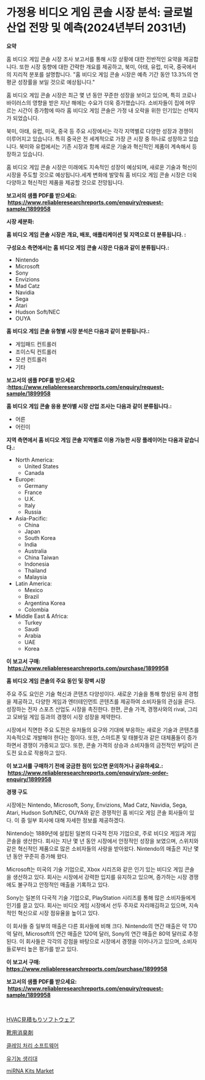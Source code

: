 <p><h1>가정용 비디오 게임 콘솔 시장 분석: 글로벌 산업 전망 및 예측(2024년부터 2031년)</h1></p><p><strong>요약</strong></p>
<p><p>홈 비디오 게임 콘솔 시장 조사 보고서를 통해 시장 상황에 대한 전반적인 요약을 제공합니다. 또한 시장 동향에 대한 간략한 개요를 제공하고, 북미, 아태, 유럽, 미국, 중국에서의 지리적 분포를 설명합니다. "홈 비디오 게임 콘솔 시장은 예측 기간 동안 13.3%의 연평균 성장률을 보일 것으로 예상됩니다."</p><p>홈 비디오 게임 콘솔 시장은 최근 몇 년 동안 꾸준한 성장을 보이고 있으며, 특히 코로나 바이러스의 영향을 받은 지난 해에는 수요가 더욱 증가했습니다. 소비자들이 집에 머무르는 시간이 증가함에 따라 홈 비디오 게임 콘솔은 가정 내 오락을 위한 인기있는 선택지가 되었습니다.</p><p>북미, 아태, 유럽, 미국, 중국 등 주요 시장에서는 각각 지역별로 다양한 성장과 경쟁이 이루어지고 있습니다. 특히 중국은 전 세계적으로 가장 큰 시장 중 하나로 성장하고 있습니다. 북미와 유럽에서는 기존 시장과 함께 새로운 기술과 혁신적인 제품이 계속해서 등장하고 있습니다.</p><p>홈 비디오 게임 콘솔 시장은 미래에도 지속적인 성장이 예상되며, 새로운 기술과 혁신이 시장을 주도할 것으로 예상됩니다.세계 변화에 발맞춰 홈 비디오 게임 콘솔 시장은 더욱 다양하고 혁신적인 제품을 제공할 것으로 전망됩니다.</p></p>
<p><strong>보고서의 샘플 PDF를 받으세요: &nbsp;<a href="https://www.reliableresearchreports.com/enquiry/request-sample/1899958">https://www.reliableresearchreports.com/enquiry/request-sample/1899958</a></strong></p>
<p><strong>시장 세분화:</strong></p>
<p><strong> 홈 비디오 게임 콘솔 시장은 개요, 배포, 애플리케이션 및 지역으로 더 분류됩니다. :</strong></p>
<p><strong>구성요소 측면에서는 홈 비디오 게임 콘솔 시장은 다음과 같이 분류됩니다.:</strong></p>
<p><ul><li>Nintendo</li><li>Microsoft</li><li>Sony</li><li>Envizions</li><li>Mad Catz</li><li>Navidia</li><li>Sega</li><li>Atari</li><li>Hudson Soft/NEC</li><li>OUYA</li></ul></p>
<p><strong> 홈 비디오 게임 콘솔 유형별 시장 분석은 다음과 같이 분류됩니다.:</strong></p>
<p><ul><li>게임패드 컨트롤러</li><li>조이스틱 컨트롤러</li><li>모션 컨트롤러</li><li>기타</li></ul></p>
<p><strong>보고서의 샘플 PDF를 받으세요 :<a href="https://www.reliableresearchreports.com/enquiry/request-sample/1899958">https://www.reliableresearchreports.com/enquiry/request-sample/1899958</a></strong></p>
<p><strong> 홈 비디오 게임 콘솔 응용 분야별 시장 산업 조사는 다음과 같이 분류됩니다.:</strong></p>
<p><ul><li>어른</li><li>어린이</li></ul></p>
<p><strong>지역 측면에서 홈 비디오 게임 콘솔 지역별로 이용 가능한 시장 플레이어는 다음과 같습니다.:</strong></p>
<p><ul>
    <li>
        North America:
        <ul>
            <li>United States</li>
            <li>Canada</li>
        </ul>
    </li>
    <li>
        Europe:
        <ul>
            <li>Germany</li>
            <li>France</li>
            <li>U.K.</li>
            <li>Italy</li>
            <li>Russia</li>
        </ul>
    </li>
    <li>
        Asia-Pacific:
        <ul>
            <li>China</li>
            <li>Japan</li>
            <li>South Korea</li>
            <li>India</li>
            <li>Australia</li>
            <li>China Taiwan</li>
            <li>Indonesia</li>
            <li>Thailand</li>
            <li>Malaysia</li>
        </ul>
    </li>
    <li>
        Latin America:
        <ul>
            <li>Mexico</li>
            <li>Brazil</li>
            <li>Argentina Korea</li>
            <li>Colombia</li>
        </ul>
    </li>
    <li>
        Middle East & Africa:
        <ul>
            <li>Turkey</li>
            <li>Saudi</li>
            <li>Arabia</li>
            <li>UAE</li>
            <li>Korea</li>
        </ul>
    </li>
    </ul></p>
<p><strong>이 보고서 구매: &nbsp;<a href="https://www.reliableresearchreports.com/purchase/1899958">https://www.reliableresearchreports.com/purchase/1899958</a></strong></p>
<p><strong>홈 비디오 게임 콘솔의 주요 동인 및 장벽 시장</strong></p>
<p><p>주요 주도 요인은 기술 혁신과 콘텐츠 다양성이다. 새로운 기술을 통해 향상된 유저 경험을 제공하고, 다양한 게임과 엔터테인먼트 콘텐츠를 제공하여 소비자들의 관심을 끈다. 성장하는 전자 스포츠 산업도 시장을 촉진한다. 한편, 콘솔 가격, 경쟁사와의 rival, 그리고 모바일 게임 등과의 경쟁이 시장 성장을 제약한다.</p><p>시장에서 직면한 주요 도전은 유저들의 요구와 기대에 부응하는 새로운 기술과 콘텐츠를 지속적으로 개발해야 한다는 점이다. 또한, 스마트폰 및 태블릿과 같은 대체품들이 증가하면서 경쟁이 가중되고 있다. 또한, 콘솔 가격의 상승과 소비자들의 금전적인 부담이 큰 도전 요소로 작용하고 있다.</p></p>
<p><strong>이 보고서를 구매하기 전에 궁금한 점이 있으면 문의하거나 공유하세요.: &nbsp;<a href="https://www.reliableresearchreports.com/enquiry/pre-order-enquiry/1899958">https://www.reliableresearchreports.com/enquiry/pre-order-enquiry/1899958</a></strong></p>
<p><strong>경쟁 구도</strong></p>
<p><p>시장에는 Nintendo, Microsoft, Sony, Envizions, Mad Catz, Navidia, Sega, Atari, Hudson Soft/NEC, OUYA와 같은 경쟁적인 홈 비디오 게임 콘솔 회사들이 있다. 이 중 일부 회사에 대해 자세한 정보를 제공하겠다.</p><p>Nintendo는 1889년에 설립된 일본의 다국적 전자 기업으로, 주로 비디오 게임과 게임 콘솔을 생산한다. 회사는 지난 몇 년 동안 시장에서 안정적인 성장을 보였으며, 스위치와 같은 혁신적인 제품으로 많은 소비자들의 사랑을 받아왔다. Nintendo의 매출은 지난 몇 년 동안 꾸준히 증가해 왔다.</p><p>Microsoft는 미국의 기술 기업으로, Xbox 시리즈와 같은 인기 있는 비디오 게임 콘솔을 생산하고 있다. 회사는 시장에서 강력한 입지를 유지하고 있으며, 증가하는 시장 경쟁에도 불구하고 안정적인 매출을 기록하고 있다.</p><p>Sony는 일본의 다국적 기술 기업으로, PlayStation 시리즈를 통해 많은 소비자들에게 인기를 끌고 있다. 회사는 비디오 게임 시장에서 선두 주자로 자리매김하고 있으며, 지속적인 혁신으로 시장 점유율을 높이고 있다.</p><p>이 회사들 중 일부의 매출은 다른 회사들에 비해 크다. Nintendo의 연간 매출은 약 170억 달러, Microsoft의 연간 매출은 120억 달러, Sony의 연간 매출은 80억 달러로 추정된다. 이 회사들은 각각의 강점을 바탕으로 시장에서 경쟁을 이어나가고 있으며, 소비자들로부터 높은 평가를 받고 있다.</p></p>
<p><strong>이 보고서 구매: &nbsp; <a href="https://www.reliableresearchreports.com/purchase/1899958">https://www.reliableresearchreports.com/purchase/1899958</a></strong></p>
<p><strong>보고서의 샘플 PDF를 받으세요: &nbsp;<a href="https://www.reliableresearchreports.com/enquiry/request-sample/1899958">https://www.reliableresearchreports.com/enquiry/request-sample/1899958</a></strong><strong></strong></p>
<p>&nbsp;</p>
<p><p><a href="https://medium.com/@decker5351/hvac%E8%A6%8B%E7%A9%8D%E3%82%BD%E3%83%95%E3%83%88%E3%82%A6%E3%82%A7%E3%82%A2%E5%B8%82%E5%A0%B4%E3%81%AE%E5%88%86%E6%9E%90-2024%E5%B9%B4%E3%81%8B%E3%82%892031%E5%B9%B4%E3%81%AE%E3%82%B0%E3%83%AD%E3%83%BC%E3%83%90%E3%83%AB%E7%94%A3%E6%A5%AD%E3%81%AE%E5%B1%95%E6%9C%9B%E3%81%A8%E4%BA%88%E6%B8%AC-63b512a576c0">HVAC見積もりソフトウェア</a></p><p><a href="https://github.com/oqxogxyvqe90775/Market-Research-Report-List-1/blob/main/4123332186417.md">靴用消臭剤</a></p><p><a href="https://medium.com/@elenrrera7685/%ED%81%B4%EB%A0%88%EC%9E%84-%EC%B2%98%EB%A6%AC-%EC%86%8C%ED%94%84%ED%8A%B8%EC%9B%A8%EC%96%B4-%EC%8B%9C%EC%9E%A5-%EC%84%B1%EA%B3%B5%EC%A0%81%EC%9D%B8-%EB%B9%84%EC%A6%88%EB%8B%88%EC%8A%A4-%EC%A0%84%EB%9E%B5%EC%9D%98-%EC%97%B4%EC%87%A0-2031%EB%85%84%EA%B9%8C%EC%A7%80%EC%9D%98-%EC%98%88%EC%B8%A1-305380ea7f53">클레임 처리 소프트웨어</a></p><p><a href="https://github.com/vs019sa3m8x/Market-Research-Report-List-1/blob/main/5897764186359.md">유기농 생리대</a></p><p><a href="https://github.com/gulaimolin/Market-Research-Report-List-3/blob/main/mirna-kits-market.md">miRNA Kits Market</a></p></p>